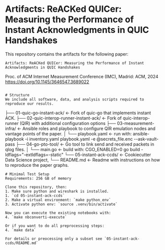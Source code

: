 Artifacts: ReACKed QUICer: Measuring the Performance of Instant Acknowledgments in QUIC Handshakes
===

This repository contains the artifacts for the following paper:
```
Artifacts: ReACKed QUICer: Measuring the Performance of Instant Acknowledgments in QUIC Handshakes
```
Proc. of ACM Internet Measurement Conference (IMC), Madrid: ACM, 2024
https://doi.org/10.1145/3646547.3689022
```

# Structure
We include all software, data, and analysis scripts required to reproduce our results. 
```
├── 01-quic-go-instant-ack/               <- Fork of quic-go that implements instant ACK.
├── 02-quic-interop-runner-instant-ack/   <- Fork of quic-interop-runner (QIR) with additional configuration options
├── 03-measurement-infra/                 <- Ansible roles and playbook to configure QIR emulation nodes and vantage points of the paper.
│   └── playbook.yaml   <- run with: ansible-playbook -i inventory.yaml playbook.yaml -e @secrets_file.enc --ask-vault-pass 
├── 04-go-pto-tool/                       <- Go tool to link send and received packets in qlog files.
│   └── main.go         <- build with: CGO_ENABLED=0 go build -ldflags="-extldflags=-static" 
└── 05-instant-ack-ccds/                  <- Cookiecutter Data Science project,
    └── README.md      <- Readme with instructions on how to reproduce the paper graphs. 
```
# Minimal Test Setup
Requirements: 256 GB of memory

Clone this repository, then: 
1. Make sure python and wireshark is installed.
1. `cd 05-instant-ack-ccds`
2. Make a virtual environment: `make python_env`
3. Activate python env: `source .venv/bin/activate`

Now you can execute the existing notebooks with: 
4. `make nbconverti-execute`

Or if you want to do all preprocessing steps:
4. `make data`

For details or preocessing only a subset see `05-instant-ack-ccds/README.md`


